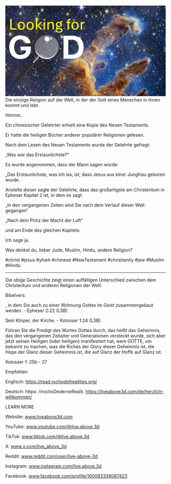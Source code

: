 ![Video cover image](../cover.jpg)
Die einzige Religion auf der Welt, in der der Gott eines Menschen in ihnen kommt und lebt.

Hmmm.

Ein chinesischer Gelehrter erhielt eine Kopie des Neuen Testaments.

Er hatte die heiligen Bücher anderer populärer Religionen gelesen.

Nach dem Lesen des Neuen Testaments wurde der Gelehrte gefragt:

„Was war das Erstaunlichste?“

Es wurde angenommen, dass der Mann sagen würde:

„Das Erstaunlichste, was ich las, ist, dass Jesus aus einer Jungfrau geboren wurde.

Anstelle dieser sagte der Gelehrte, dass das großartigste am Christentum in Epheser Kapitel 2 ist, in dem es sagt:

„In den vergangenen Zeiten sind Sie nach dem Verlauf dieser Welt gegangen“

„Nach dem Prinz der Macht der Luft“

und am Ende des gleichen Kapitels:

Ich sage ja.

Was denkst du, lieber Jude, Muslim, Hindu, andere Religion?

#christ #jesus #yhwh #chinese #NewTestament #christianity #jew #Muslim #Hindu

---

Die obige Geschichte zeigt einen auffälligen Unterschied zwischen dem Christentum und anderen Religionen der Welt.

Bibelvers

, in dem Sie auch zu einer Wohnung Gottes im Geist zusammengebaut werden. - Epheser 2:22 (LSB)

Sein Körper, der Kirche. - Kolosser 1:24 (LSB)


Führen Sie die Predigt des Wortes Gottes durch, das heißt das Geheimnis, das den vergangenen Zeitalter und Generationen versteckt wurde, sich aber jetzt seinen Heiligen (oder heiligen) manifestiert hat, wem GOTTE, um bekannt zu machen, was die Riches der Glory dieser Geheimnis ist, die Hope der Glanz dieser Geheimnis ist, die auf Glanz der Hoffe auf Glanz ist.

Kolosser 1: 25b - 27


Empfohlen

Englisch: https://read.rochodofrealities.org/

Deutsch: https: //rochsDederneRealit. https://liveabove3d.com/de/herzlich-willkommen/


LEARN MORE

Website: www.liveabove3d.com

YouTube: www.youtube.com/@live.above.3d

TikTok: www.tiktok.com/@live.above.3d

X: www.x.com/live_above_3d


Reddit: www.reddit.com/user/live-above-3d

Instagram: www.instagram.com/live.above.3d

Facebook: www.facebook.com/profile/100092339087423








